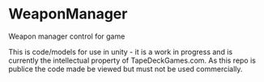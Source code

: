 # WeaponManager
Weapon manager control for game

This is code/models for use in unity - it is a work in progress and is currently the intellectual property of TapeDeckGames.com. As this repo is publice the code made be viewed but must not be used commercially. 
